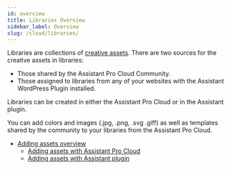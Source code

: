 ```yaml
---
id: overview
title: Libraries Overview
sidebar_label: Overview
slug: /cloud/libraries/
---
```


Libraries are collections of [creative assets](/assistant/overview.md/#creative-assets). There are two sources for the creative assets in libraries:

* Those shared by the Assistant Pro Cloud Community.  
* Those assigned to libraries from any of your websites with the Assistant WordPress Plugin installed.

Libraries can be created in either the Assistant Pro Cloud or in the Assistant plugin.


You can add colors and images (.jpg, .png, .svg .giff) as well as templates shared by the community to your libraries from the Assistant Pro Cloud. 


* [Adding assets overview](adding-assets/overview.md)
	* [Adding assets with Assistant Pro Cloud](adding-assets/assistant-cloud.md)
	* [Adding assets with Assistant plugin](adding-assets/assistant-plugin.md)
